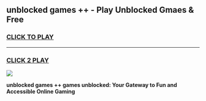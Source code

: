 
## unblocked games ++ - Play Unblocked Gmaes & Free
<h3>
<a href="https://news.freeplayer.one?title=unblocked_games_++&ref=16F">CLICK TO PLAY</a></h3>
<hr>

<h3>
<a href="https://news.freeplayer.one?title=unblocked_games_++&ref=16F">CLICK 2 PLAY</a>
  
</h3>

<a href="https://news.freeplayer.one?title=unblocked_games_++&ref=16F/"><img src="https://clearcache.store/games.png"></a>


**unblocked games ++ games unblocked: Your Gateway to Fun and Accessible Online Gaming**
